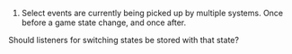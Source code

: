 1. Select events are currently being picked up by multiple systems. Once before a game state change, and once after.

Should listeners for switching states be stored with that state?
